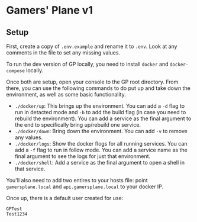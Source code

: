 # Gamers' Plane v1

## Setup

First, create a copy of `.env.example` and rename it to `.env`. Look at any comments in the file to set any missing values.

To run the dev version of GP locally, you need to install `docker` and `docker-compose` locally.

Once both are setup, open your console to the GP root directory. From there, you can use the following commands to do put up and take down the environment, as well as some basic functionality.

- `./docker/up`: This brings up the environment. You can add a `-d` flag to run in detacted mode and `-b` to add the build flag (in case you need to rebuild the environment). You can add a service as the final argument to the end to specifically bring up/rebuild one service.
- `./docker/down`: Bring down the environment. You can add `-v` to remove any values.
- `./docker/logs`: Show the docker flogs for all running services. You can add a `-f` flag to run in follow mode. You can add a service name as the final argument to see the logs for just that environment.
- `./docker/shell`: Add a service as the final argument to open a shell in that service.

You'll also need to add two entires to your hosts file: point `gamersplane.local` and `api.gamersplane.local` to your docker IP.

Once up, there is a default user created for use:

```
GPTest
Test1234
```